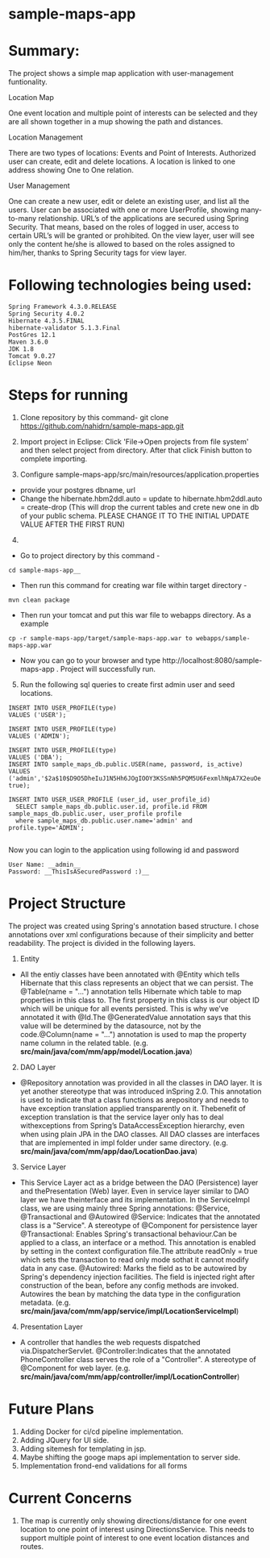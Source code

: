 # sample-maps-app

# Summary:

The project shows a simple map application with user-management funtionality.

Location Map

One event location and multiple point of interests can be selected and they are all shown together in a mup showing the path and distances.

Location Management

There are two types of locations: Events and Point of Interests. Authorized user can create, edit and delete locations. A location is linked to one address showing One to One relation.

User Management

One can create a new user, edit or delete an existing user, and list all the users. User can be associated with one or more UserProfile, showing many-to-many relationship. URL’s of the applications are secured using Spring Security. That means, based on the roles of logged in user, access to certain URL’s will be granted or prohibited. On the view layer, user will see only the content he/she is allowed to based on the roles assigned to him/her, thanks to Spring Security tags for view layer.

# Following technologies being used:

    Spring Framework 4.3.0.RELEASE
    Spring Security 4.0.2
    Hibernate 4.3.5.FINAL
    hibernate-validator 5.1.3.Final
    PostGres 12.1
    Maven 3.6.0
    JDK 1.8
    Tomcat 9.0.27
    Eclipse Neon 


# Steps for running

1. Clone repository by this command- git clone https://github.com/nahidrn/sample-maps-app.git

2. Import project in Eclipse: 
Click 'File->Open projects from file system' and then select project from directory. After that click Finish button to complete importing.

3. Configure sample-maps-app/src/main/resources/application.properties
  - provide your postgres dbname, url
  - Change the hibernate.hbm2ddl.auto = update to hibernate.hbm2ddl.auto = create-drop
  (This will drop the current tables and crete new one in db of your public schema. PLEASE CHANGE IT TO THE INITIAL UPDATE VALUE AFTER THE FIRST RUN)
  
4.
  - Go to project directory by this command - 
  ```
  cd sample-maps-app__ 
  ```
  - Then run this command for creating war file within target directory - 
  ```
  mvn clean package
  ```
  - Then run your tomcat and put this war file to webapps directory. As a example 
  ```
  cp -r sample-maps-app/target/sample-maps-app.war to webapps/sample-maps-app.war
  ```
  - Now you can go to your browser and type http://localhost:8080/sample-maps-app . Project will successfully run.
  
5. Run the following sql queries to create first admin user and seed locations.
```
INSERT INTO USER_PROFILE(type)
VALUES ('USER');
  
INSERT INTO USER_PROFILE(type)
VALUES ('ADMIN');
  
INSERT INTO USER_PROFILE(type)
VALUES ('DBA');  
INSERT INTO sample_maps_db.public.USER(name, password, is_active)
VALUES ('admin','$2a$10$D9O5DheIuJ1N5Hh6JOgIOOY3KSSnNh5PQM5U6FexmlhNpA7X2euOe', true);
 
INSERT INTO USER_USER_PROFILE (user_id, user_profile_id)
  SELECT sample_maps_db.public.user.id, profile.id FROM sample_maps_db.public.user, user_profile profile
  where sample_maps_db.public.user.name='admin' and profile.type='ADMIN';
  
```
Now you can login to the application using following id and password
```
User Name: __admin__
Password: __ThisIsASecuredPassword :)__
```
# Project Structure

The project was created using Spring's annotation based structure. I chose annotations over xml configurations because of their simplicity and better readability. The project is divided in the following layers.
1. Entity
  - All the entiy classes have been annotated with @Entity which tells Hibernate that this class represents an object that we can persist. The @Table(name = "...") annotation tells Hibernate which table to map properties in this class to. The first property in this class is our object ID which will be unique for all events persisted. This is why we’ve annotated it with @Id.The @GeneratedValue annotation says that this value will be determined by the datasource, not by the code.@Column(name = "...") annotation is used to map the property name column in the related table. 
  (e.g. __src/main/java/com/mm/app/model/Location.java__)

2. DAO  Layer
  - @Repository annotation was provided in all the classes in DAO layer. It is yet another stereotype that was introduced inSpring 2.0. This annotation is used to indicate that a class functions as arepository and needs to have exception translation applied transparently on it. Thebenefit of exception translation is that the service layer only has to deal withexceptions from Spring’s DataAccessException hierarchy, even when using plain JPA in the DAO classes. All DAO classes are interfaces that are implemented in impl folder under same directory.
  (e.g. __src/main/java/com/mm/app/dao/LocationDao.java__)
  
3. Service Layer
  - This Service Layer act as a bridge between the DAO (Persistence) layer and thePresentation (Web) layer. Even in service layer similar to DAO layer we have theinterface and its implementation. In the ServiceImpl class, we are using mainly three Spring annotations:
 @Service, @Transactional and @Autowired
 @Service: Indicates that the annotated class is a "Service". A stereotype of @Component for persistence layer
 @Transactional: Enables Spring's transactional behaviour.Can be applied to a class, an interface or a method. This annotation is enabled by setting in the context configuration file.The attribute readOnly = true which sets the transaction to read only mode sothat it cannot modify data in any case.
 @Autowired: Marks the field as to be autowired by Spring's dependency injection facilities. The field is injected right after construction of the bean, before any config methods are invoked. Autowires the bean by matching the data type in the configuration metadata.
 (e.g. __src/main/java/com/mm/app/service/impl/LocationServiceImpl__)
 
 4. Presentation Layer
   - A controller that handles the web requests dispatched via.DispatcherServlet. @Controller:Indicates that the annotated PhoneController class serves the role of a "Controller". A stereotype of @Component for web layer.
 (e.g. __src/main/java/com/mm/app/controller/impl/LocationController__)
 
 # Future Plans
 
 1. Adding Docker for ci/cd pipeline implementation.
 2. Adding JQuery for UI side.
 3. Adding sitemesh for templating in jsp.
 4. Maybe shifting the googe maps api implementation to server side.
 5. Implementation frond-end validations for all forms
 
 # Current Concerns
 
 1. The map is currently only showing directions/distance for one event location to one point of interest using DirectionsService. This needs to support multiple point of interest to one event location distances and routes.
